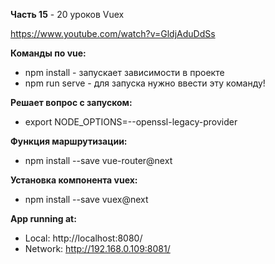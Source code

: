 **Часть 15** - 20 уроков Vuex

https://www.youtube.com/watch?v=GldjAduDdSs


**Команды по vue:**
- npm install	- запускает зависимости в проекте
- npm run serve	- для запуска нужно ввести эту команду!

**Решает вопрос с запуском:**
- export NODE_OPTIONS=--openssl-legacy-provider

**Функция маршрутизации:**
- npm install --save vue-router@next

**Установка компонента vuex:**
- npm install --save vuex@next


**App running at:**
- Local:   http://localhost:8080/
- Network: http://192.168.0.109:8081/

